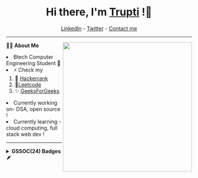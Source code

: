 <h1 align="center"> Hi there, I'm <a href="https://www.linkedin.com/in/trupti-patil-26935626b/">Trupti</a> !👋</h1>

<!--- Adding Header Elements -->
<p align="center">
  <a href="https://www.linkedin.com/in/trupti-patil-26935626b/">LinkedIn</a> - 
  <a href="https://x.com/patiltrupti6105">Twitter</a> -
  <a href="patiltrupti6105@gmail.com">Contact me</a> 
</p>

---
👩‍💻 **About Me**<img src="https://raw.githubusercontent.com/sanjay-kv/sanjay-kv/main/Assets/illustration.png" min-width="300px" max-width="300px" width="350px" align="right"> 
<p>
 <li>Btech Computer Engineering Student 🎯</li>
<li>⚡ Check my 
  <ol>
   <li>🌱 <a href="https://www.hackerrank.com/profile/patiltrupti6105">Hackerrank</a></li>
    <li> 🌟<a href="https://leetcode.com/u/patiltrupti615/">Leetcode</a></li>
  <li>✨ <a href="https://www.geeksforgeeks.org/user/patiltrupti6105/">GeeksForGeeks</a></li>
  </ol>
  <li>Currently working on- DSA, open source !</li>
  <li>Currently learning - cloud computing, full stack web dev !</li>
</p>

---
<details>	
 <summary><b>GSSOC(24) Badges 🪶</b></summary><br>
<div style='display:flex; align-items:center; gap: 10px;' align='center'><a href="https://gssoc.girlscript.tech/leaderboard">
<img src="https://raw.githubusercontent.com/GSSoC24/Postman-Challenge/main/docs/assets/Postman%20White.png" width="100px" height="100px" />
  <img src="https://raw.githubusercontent.com/GSSoC24/Postman-Challenge/main/docs/assets/1.png" width="100px" height="100px" />
  <img src="https://raw.githubusercontent.com/GSSoC24/Postman-Challenge/main/docs/assets/2.png" width="100px" height="100px" />
  <img src="https://raw.githubusercontent.com/GSSoC24/Postman-Challenge/main/docs/assets/3.png" width="100px" height="100px" />
  <img src="https://raw.githubusercontent.com/GSSoC24/Postman-Challenge/main/docs/assets/4.png" width="100px" height="100px" />
  <img src="https://raw.githubusercontent.com/GSSoC24/Postman-Challenge/main/docs/assets/5.png" width="100px" height="100px" />
</div>
</details>
